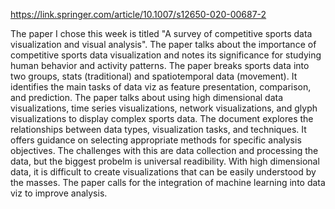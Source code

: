 https://link.springer.com/article/10.1007/s12650-020-00687-2

The paper I chose this week is titled "A survey of competitive sports data visualization and visual analysis".
The paper talks about the importance of competitive sports data visualization and notes its significance for studying human behavior and activity patterns. 
The paper breaks sports data into two groups, stats (traditional) and spatiotemporal data (movement).
It identifies the main tasks of data viz as feature presentation, comparison, and prediction. 
The paper talks about using high dimensional data visualizations, time series visualizations, network visualizations, and glyph visualizations to display complex sports data.
The document explores the relationships between data types, visualization tasks, and techniques.
It offers guidance on selecting appropriate methods for specific analysis objectives.
The challenges with this are data collection and processing the data, but the biggest probelm is universal readibility.
With high dimensional data, it is difficult to create visualizations that can be easily understood by the masses.
The paper calls for the integration of machine learning into data viz to improve analysis.
